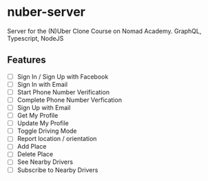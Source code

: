 # nuber-server
Server for the (N)Uber Clone Course on Nomad Academy. GraphQL, Typescript, NodeJS

## Features

- [ ] Sign In / Sign Up with Facebook
- [ ] Sign In with Email
- [ ] Start Phone Number Verification
- [ ] Complete Phone Number Verfication
- [ ] Sign Up with Email
- [ ] Get My Profile
- [ ] Update My Profile
- [ ] Toggle Driving Mode
- [ ] Report location / orientation
- [ ] Add Place
- [ ] Delete Place
- [ ] See Nearby Drivers
- [ ] Subscribe to Nearby Drivers